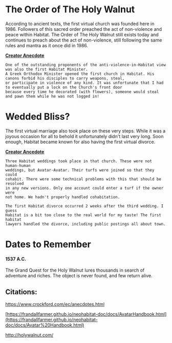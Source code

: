 # The Order of The Holy Walnut


According to ancient texts, the first virtual church was founded here in 1986. Followers of this sacred order preached the act of non-violence and peace within Habitat. The Order of The Holy Walnut still exists today and continues to preach about the act of non-violence, still following the same rules and mantra as it once did in 1986.

**[Creator Anecdote](https://www.crockford.com/ec/anecdotes.html)**
~~~~~
One of the outstanding proponents of the anti-violence-in-Habitat view was also the first Habitat Minister.
A Greek Orthodox Minister opened the first church in Habitat. His canons forbid his disciples to carry weapons, steal,
or participate in violence of any kind. It was unfortunate that I had to eventually put a lock on the Church's front door
because every time he decorated (with flowers), someone would steal and pawn them while he was not logged in!
~~~~~

# Wedded Bliss?


The first virtual marriage also took place on these very steps. While it was a joyous occasion for all to behold it unfortunately didn't last very long. Soon enough, Habitat became known for also having the first virtual divorce.

**[Creator Ancedote](https://www.crockford.com/ec/anecdotes.html)**
~~~~
Three Habitat weddings took place in that church. These were not human-human
weddings, but Avatar-Avatar. Their turfs were joined so that they could
cohabit. There were some technical problems with this that should be resolved
in any new versions. Only one account could enter a turf if the owner were
not home. We hadn't properly handled cohabitation.

The first Habitat divorce occurred 2 weeks after the third wedding. I guess
Habitat is a bit too close to the real world for my taste! The first habitat
lawyers handled the divorce, including public postings all about town.
~~~~

# Dates to Remember
#### 1537 A.C.
The Grand Quest for the Holy Walnut lures thousands in search of adventure and riches. The object is never found, and few return alive.

## Citations:
https://www.crockford.com/ec/anecdotes.html

[https://frandallfarmer.github.io/neohabitat-doc/docs/AvatarHandbook.html](https://frandallfarmer.github.io/neohabitat-doc/docs/Avatar%20Handbook.html)

http://holywalnut.com/
